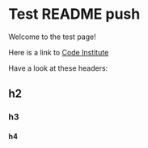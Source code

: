# Test README push

Welcome to the test page! 

Here is a link to [Code Institute](https://codeinstitute.net/)

Have a look at these headers:

## h2

### h3 

#### h4 